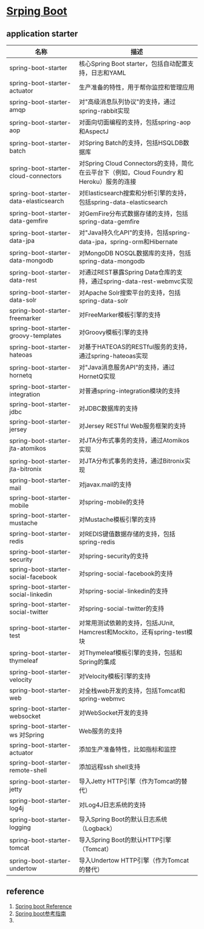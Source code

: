 # [Srping Boot](https://projects.spring.io/spring-boot/)

## application starter

| 名称 | 描述 |
|------|------|
| spring-boot-starter | 核心Spring Boot starter，包括自动配置支持，日志和YAML |
| spring-boot-starter-actuator | 生产准备的特性，用于帮你监控和管理应用 | 
| spring-boot-starter-amqp | 	对"高级消息队列协议"的支持，通过spring-rabbit实现 | 
| spring-boot-starter-aop | 	对面向切面编程的支持，包括spring-aop和AspectJ | 
| spring-boot-starter-batch | 	对Spring Batch的支持，包括HSQLDB数据库 | 
| spring-boot-starter-cloud-connectors | 	对Spring Cloud Connectors的支持，简化在云平台下（例如，Cloud Foundry 和Heroku）服务的连接 | 
| spring-boot-starter-data-elasticsearch | 	对Elasticsearch搜索和分析引擎的支持，包括spring-data-elasticsearch | 
| spring-boot-starter-data-gemfire | 	对GemFire分布式数据存储的支持，包括spring-data-gemfire | 
| spring-boot-starter-data-jpa | 	对"Java持久化API"的支持，包括spring-data-jpa，spring-orm和Hibernate | 
| spring-boot-starter-data-mongodb | 	对MongoDB NOSQL数据库的支持，包括spring-data-mongodb | 
| spring-boot-starter-data-rest | 	对通过REST暴露Spring Data仓库的支持，通过spring-data-rest-webmvc实现 | 
| spring-boot-starter-data-solr | 	对Apache Solr搜索平台的支持，包括spring-data-solr | 
| spring-boot-starter-freemarker | 	对FreeMarker模板引擎的支持 | 
| spring-boot-starter-groovy-templates | 	对Groovy模板引擎的支持 | 
| spring-boot-starter-hateoas | 	对基于HATEOAS的RESTful服务的支持，通过spring-hateoas实现 | 
| spring-boot-starter-hornetq | 	对"Java消息服务API"的支持，通过HornetQ实现 | 
| spring-boot-starter-integration | 	对普通spring-integration模块的支持 | 
| spring-boot-starter-jdbc | 	对JDBC数据库的支持 | 
| spring-boot-starter-jersey | 	对Jersey RESTful Web服务框架的支持 | 
| spring-boot-starter-jta-atomikos | 	对JTA分布式事务的支持，通过Atomikos实现 | 
| spring-boot-starter-jta-bitronix | 	对JTA分布式事务的支持，通过Bitronix实现 | 
| spring-boot-starter-mail | 	对javax.mail的支持 | 
| spring-boot-starter-mobile | 	对spring-mobile的支持 | 
| spring-boot-starter-mustache | 	对Mustache模板引擎的支持 | 
| spring-boot-starter-redis | 	对REDIS键值数据存储的支持，包括spring-redis | 
| spring-boot-starter-security | 	对spring-security的支持 | 
| spring-boot-starter-social-facebook | 	对spring-social-facebook的支持 | 
| spring-boot-starter-social-linkedin | 	对spring-social-linkedin的支持 | 
| spring-boot-starter-social-twitter | 	对spring-social-twitter的支持 | 
| spring-boot-starter-test | 	对常用测试依赖的支持，包括JUnit, Hamcrest和Mockito，还有spring-test模块 | 
| spring-boot-starter-thymeleaf | 	对Thymeleaf模板引擎的支持，包括和Spring的集成 | 
| spring-boot-starter-velocity | 	对Velocity模板引擎的支持 | 
| spring-boot-starter-web | 对全栈web开发的支持，包括Tomcat和spring-webmvc | 
| spring-boot-starter-websocket | 对WebSocket开发的支持 | 
| spring-boot-starter-ws 对Spring | Web服务的支持 | 
| spring-boot-starter-actuator | 	添加生产准备特性，比如指标和监控 | 
| spring-boot-starter-remote-shell | 	添加远程ssh shell支持 | 
| spring-boot-starter-jetty | 	导入Jetty HTTP引擎（作为Tomcat的替代） | 
| spring-boot-starter-log4j | 	对Log4J日志系统的支持 | 
| spring-boot-starter-logging | 	导入Spring Boot的默认日志系统（Logback）| 
| spring-boot-starter-tomcat | 	导入Spring Boot的默认HTTP引擎（Tomcat）| 
| spring-boot-starter-undertow | 	导入Undertow HTTP引擎（作为Tomcat的替代）| 




## reference
  1. [Spring boot Reference](../../resources/spring-boot-reference.pdf)
  2. [Spring boot参考指南](https://www.jianshu.com/p/67a0e41dfe05?utm_campaign=maleskine&utm_content=note&utm_medium=seo_notes&utm_source=recommendation)
  3. 